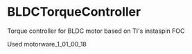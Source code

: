 # BLDCTorqueController
Torque controller for BLDC motor based on TI's instaspin FOC

Used motorware_1_01_00_18
